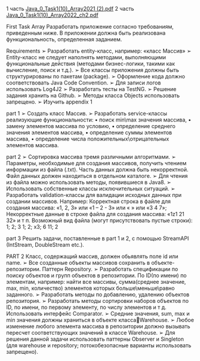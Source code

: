 1 часть
[Java_0_Task1(10)_Array2021 (2).pdf](https://github.com/SashaWormsik/epamArray/files/8149068/Java_0_Task1.10._Array2021.2.pdf)
2 часть 
[Java_0_Task1(10)_Array2022_ch2.pdf](https://github.com/SashaWormsik/epamArray/files/8190293/Java_0_Task1.10._Array2022_ch2.pdf)


First Task Array
Разработать приложение согласно требованиям, приведенным ниже. В 
приложении должна быть реализована функциональность, определенная 
заданием. 

Requirements
➢ Разработать entity-класс, например: «класс Массив»
➢ Entity-класс не следует наполнять методами, выполняющими функциональные действия 
(методами бизнес-логики, такими как вычисление, поиск и т.д.).
➢ Все классы приложения должны быть структурированы по пакетам (package).
➢ Оформление кода должно соответствовать Java Code Convention.
➢ Для записи логов использовать Log4J2
➢ Разработать тесты на TestNG.
➢ Решение задания хранить на Github.
➢ Методы класса Objects использовать запрещено.
➢ Изучить appendix 1

part 1
➢ Создать класс Массив.
➢ Разработать service-классы реализующие функциональности: 
• поиск min\max значения массива, 
• замену элементов массива по условию, 
• определение среднего значения элементов массива, 
• определение суммы элементов массива,
• определение числа положительных\отрицательных элементов массива.

part 2
➢ Сортировка массива тремя различными алгоритмами.
➢ Параметры, необходимые для создания массивов, получить чтением информации из файла 
(.txt). Часть данных должна быть некорректной. Файл данных должен находиться в 
отдельном каталоге.
➢ Для чтения из файла можно использовать методы, появившиеся в Java8.
➢ Использовать собственные классы исключительных ситуаций.
➢ Разработать validation-классы для валидации исходных данных при создании массивов.
Например: 
Корректная строка в файле для создания массива: «1, 2, 3» или «1 – 2 - 3» или « » или «3 4 7»;
Некорректные данные в строке файла для создания массива: «1z1 21 32» и т п. 
Возможный вид файла (могут присутствовать пустые строки):
1; 2; 3
1; 2; x3; 6
11; 2

part 3
Решить задачи, поставленные в part 1 и 2, с помощью StreamAPI (IntStream, DoubleStream etc.).

PART 2
  Класс, содержащий массив, должен обьявлять поле id или name.
➢ Все созданные объекты массивов сохранить в объекте-репозитории. Паттерн Repository.
➢ Разработать спецификации по поиску объектов и групп объектов в репозитории. По ID(по 
имени) по элементам, например: найти все массивы, сумма(среднее значение, max, min,
количество) элементов которых больше\меньше\равно заданного.
➢ Разработать методы по добавлению, удалению объектов репозитория.
➢ Разработать методы сортировки наборов объектов по ID, по имени, по первому элементу, 
по числу элементов и т д. Использовать интерфейс Comparator.
➢ Средние значения, sum, max и min значения должны храниться в объекте классаWarehouse. 
➢ Любое изменение любого элемента массива в репозитории должно вызывать пересчет 
соответствующих значений в классе Warehouse. 
➢ Для решения данной задачи использовать паттерны Observer и Singleton (для warehouse и 
repository; потокобезопасные варианты использовать запрещено).
